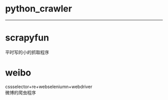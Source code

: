 # python_crawler

***   

# scrapyfun 
平时写的小的抓取程序

# weibo
cssselector+re+webseleniumn+webdriver   
微博的爬虫程序
